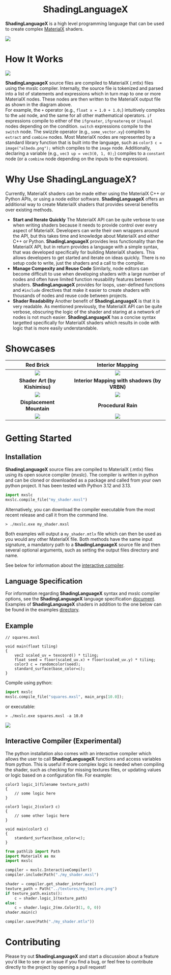
<h1 align="center">ShadingLanguageX</h1>

__ShadingLanguageX__ is a high level programming language that can be used to create complex [MaterialX](https://materialx.org/) shaders.  
  
![](examples/screenshots/readme_example.png)


# How It Works
![](examples/screenshots/howitworks.jpg)  

__ShadingLanguageX__ source files are compiled to MaterialX (.mtlx) files using the mxslc compiler. Internally, the source file is tokenized and parsed into a list of statements and expressions which in turn map to one or more MaterialX nodes. These nodes are then written to the MaterialX output file as shown in the diagram above.  
For example, the `+` operator (e.g., `float x = 1.0 + 1.0;`) intuitively compiles to the `add` node, and the same for all other mathematical operators. `if` expressions compile to either of the `ifgreater`, `ifgreatereq` or `ifequal` nodes depending on the condition. `switch` expressions compile to the `switch` node. The swizzle operator (e.g., `some_vector.xy`) compiles to `extract` and `combine` nodes. Most MaterialX nodes are represented by a standard library function that is built into the language, such as `color3 c = image("albedo.png");` which compiles to the `image` node. Additionally, declaring a variable (e.g., `vec3 up = vec3(0, 1, 0);`) compiles to a `constant` node (or a `combine` node depending on the inputs to the expression).  


# Why Use ShadingLanguageX?

Currently, MaterialX shaders can be made either using the MaterialX C++ or Python APIs, or using a node editor software. __ShadingLanguageX__ offers an additional way to create MaterialX shaders that provides several benefits over existing methods.
* __Start and Iterate Quickly__ The MaterialX API can be quite verbose to use when writing shaders because it needs to provide control over every aspect of MaterialX. Developers can write their own wrappers around the API, but this takes time and knowledge about MaterialX and either C++ or Python. __ShadingLanguageX__ provides less functionality than the MaterialX API, but in return provides a language with a simple syntax, that was developed specifically for building MaterialX shaders. This allows developers to get started and iterate on ideas quickly. There is no setup code to write, just the shaders and a call to the compiler.
* __Manage Compexity and Reuse Code__ Similarly, node editors can become difficult to use when developing shaders with a large number of nodes and often have limited function reusability features between shaders. __ShadingLanguageX__ provides for loops, user-defined functions and `#include` directives that make it easier to create shaders with thousands of nodes and reuse code between projects.
* __Shader Readability__ Another benefit of __ShadingLanguageX__ is that it is very readable. As mentioned previously, the MaterialX API can be quite verbose, obscuring the logic of the shader and staring at a network of nodes is not much easier.  __ShadingLanguageX__ has a concise syntax targetted specifically for MaterialX shaders which results in code with logic that is more easily understandable.


# Showcases
Red Brick                    |  Interior Mapping
:---------------------------:|:---------------------------:
![](examples/screenshots/redbrick.png)   |  ![](examples/screenshots/interiormapping.png)
__Shader Art (by Kishimisu)__    |  __Interior Mapping with shadows (by VRBN)__
![](examples/screenshots/shaderart.png)  |  ![](examples/screenshots/lit_interiors.png)
__Displacement Mountain__    |    __Procedural Rain__
![](examples/screenshots/mountain.png)   |  ![](examples/screenshots/rain.png)


# Getting Started

## Installation
__ShadingLanguageX__ source files are compiled to MaterialX (.mtlx) files using its open source compiler (mxslc). The compiler is written in python and can be cloned or downloaded as a package and called from your own python project. It has been tested with Python 3.12 and 3.13. 
```python
import mxslc
mxslc.compile_file("my_shader.mxsl")
```
Alternatively, you can download the compiler executable from the most recent release and call it from the command line.
```
> ./mxslc.exe my_shader.mxsl
```
Both examples will output a `my_shader.mtlx` file which can then be used as you would any other MaterialX file. Both methods have the same input signature, a mandatory path to a __ShadingLanguageX__ source file and then several optional arguments, such as setting the output files directory and name.

See below for information about the [interactive compiler]().

## Language Specification
For information regarding __ShadingLanguageX__ syntax and mxslc compiler options, see the __ShadingLanguageX__ language specification [document](https://github.com/jakethorn/ShadingLanguageX/blob/main/docs/LanguageSpecification.md). Examples of __ShadingLanguageX__ shaders in addition to the one below can be found in the examples [directory](https://github.com/jakethorn/ShadingLanguageX/tree/main/examples).

## Example
```
// squares.mxsl

void main(float tiling)
{
    vec2 scaled_uv = texcoord() * tiling;
    float seed = floor(scaled_uv.x) + floor(scaled_uv.y) * tiling;
    color3 c = randomcolor(seed);
    standard_surface(base_color=c);
}
```
Compile using python:
```python
import mxslc
mxslc.compile_file("squares.mxsl", main_args[10.0]);
```
or executable:
```
> ./mxslc.exe squares.mxsl -a 10.0
```
![](https://github.com/jakethorn/ShadingLanguageX/blob/main/examples/screenshots/squares.png)

## Interactive Compiler (Experimental)
The python installation also comes with an interactive compiler which allows the user to call __ShadingLanguageX__ functions and access variables from python. This is useful if more complex logic is needed when compiling the shader, such as checking for missing textures files, or updating values or logic based on a configuration file.
For example:
```
color3 logic_1(filename texture_path)
{
    // some logic here
}

color3 logic_2(color3 c)
{
    // some other logic here
}

void main(color3 c)
{
    standard_surface(base_color=c);
}
```
```python
from pathlib import Path
import MaterialX as mx
import mxslc

compiler = mxslc.InteractiveCompiler()
compiler.include(Path("./my_shader.mxsl")

shader = compiler.get_shader_interface()
texture_path = Path("../textures/my_texture.png")
if texture_path.exists():
    c = shader.logic_1(texture_path)
else:
    c = shader.logic_2(mx.Color3(1, 0, 0))
shader.main(c)

compiler.save(Path("./my_shader.mtlx"))
```


# Contributing
Please try out __ShadingLanguageX__ and start a discussion about a feature you'd like to see or an issue if you find a bug, or feel free to contribute directly to the project by opening a pull request!
